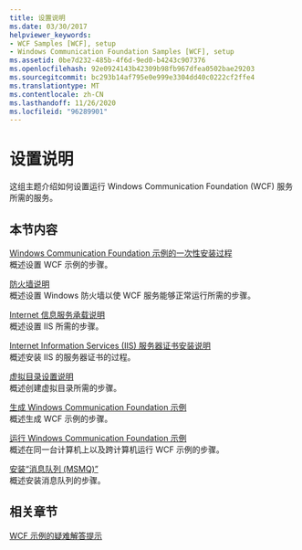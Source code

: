 ```yaml
---
title: 设置说明
ms.date: 03/30/2017
helpviewer_keywords:
- WCF Samples [WCF], setup
- Windows Communication Foundation Samples [WCF], setup
ms.assetid: 0be7d232-485b-4f6d-9ed0-b4243c907376
ms.openlocfilehash: 92e0924143b42309b98fb967dfea0502bae29203
ms.sourcegitcommit: bc293b14af795e0e999e3304dd40c0222cf2ffe4
ms.translationtype: MT
ms.contentlocale: zh-CN
ms.lasthandoff: 11/26/2020
ms.locfileid: "96289901"
---
```

# <a name="set-up-instructions"></a>设置说明

这组主题介绍如何设置运行 Windows Communication Foundation (WCF) 服务所需的服务。  
  
## <a name="in-this-section"></a>本节内容  

 [Windows Communication Foundation 示例的一次性安装过程](one-time-setup-procedure-for-the-wcf-samples.md)  
 概述设置 WCF 示例的步骤。  
  
 [防火墙说明](firewall-instructions.md)  
 概述设置 Windows 防火墙以使 WCF 服务能够正常运行所需的步骤。  
  
 [Internet 信息服务承载说明](internet-information-service-hosting-instructions.md)  
 概述设置 IIS 所需的步骤。  
  
 [Internet Information Services (IIS) 服务器证书安装说明](iis-server-certificate-installation-instructions.md)  
 概述安装 IIS 的服务器证书的过程。  
  
 [虚拟目录设置说明](virtual-directory-setup-instructions.md)  
 概述创建虚拟目录所需的步骤。  
  
 [生成 Windows Communication Foundation 示例](building-the-samples.md)  
 概述生成 WCF 示例的步骤。  
  
 [运行 Windows Communication Foundation 示例](running-the-samples.md)  
 概述在同一台计算机上以及跨计算机运行 WCF 示例的步骤。  
  
 [安装“消息队列 (MSMQ)”](installing-message-queuing-msmq.md)  
 概述安装消息队列的步骤。  
  
## <a name="related-sections"></a>相关章节  

 [WCF 示例的疑难解答提示](/previous-versions/dotnet/netframework-3.5/ms751511(v=vs.90))
